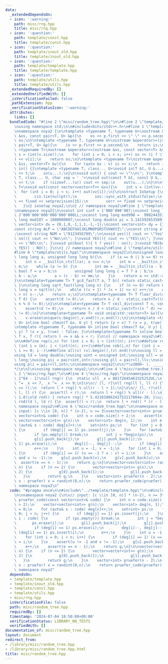 ```yaml
---
data:
  _extendedDependsOn:
  - icon: ':warning:'
    path: misc/rng.hpp
    title: misc/rng.hpp
  - icon: ':question:'
    path: template/const.hpp
    title: template/const.hpp
  - icon: ':question:'
    path: template/inout_old.hpp
    title: template/inout_old.hpp
  - icon: ':question:'
    path: template/template.hpp
    title: template/template.hpp
  - icon: ':question:'
    path: template/utils.hpp
    title: template/utils.hpp
  _extendedRequiredBy: []
  _extendedVerifiedWith: []
  _isVerificationFailed: false
  _pathExtension: hpp
  _verificationStatusIcon: ':warning:'
  attributes:
    links: []
  bundledCode: "#line 2 \"misc/random_tree.hpp\"\n\n#line 2 \"template/template.hpp\"\
    \nusing namespace std;\n\n#include<bits/stdc++.h>\n#line 1 \"template/inout_old.hpp\"\
    \nnamespace noya2 {\n\ntemplate <typename T, typename U>\nostream &operator<<(ostream\
    \ &os, const pair<T, U> &p){\n    os << p.first << \" \" << p.second;\n    return\
    \ os;\n}\ntemplate <typename T, typename U>\nistream &operator>>(istream &is,\
    \ pair<T, U> &p){\n    is >> p.first >> p.second;\n    return is;\n}\n\ntemplate\
    \ <typename T>\nostream &operator<<(ostream &os, const vector<T> &v){\n    int\
    \ s = (int)v.size();\n    for (int i = 0; i < s; i++) os << (i ? \" \" : \"\"\
    ) << v[i];\n    return os;\n}\ntemplate <typename T>\nistream &operator>>(istream\
    \ &is, vector<T> &v){\n    for (auto &x : v) is >> x;\n    return is;\n}\n\nvoid\
    \ in() {}\ntemplate <typename T, class... U>\nvoid in(T &t, U &...u){\n    cin\
    \ >> t;\n    in(u...);\n}\n\nvoid out() { cout << \"\\n\"; }\ntemplate <typename\
    \ T, class... U, char sep = ' '>\nvoid out(const T &t, const U &...u){\n    cout\
    \ << t;\n    if (sizeof...(u)) cout << sep;\n    out(u...);\n}\n\ntemplate<typename\
    \ T>\nvoid out(const vector<vector<T>> &vv){\n    int s = (int)vv.size();\n  \
    \  for (int i = 0; i < s; i++) out(vv[i]);\n}\n\nstruct IoSetup {\n    IoSetup(){\n\
    \        cin.tie(nullptr);\n        ios::sync_with_stdio(false);\n        cout\
    \ << fixed << setprecision(15);\n        cerr << fixed << setprecision(7);\n \
    \   }\n} iosetup_noya2;\n\n} // namespace noya2\n#line 1 \"template/const.hpp\"\
    \nnamespace noya2{\n\nconst int iinf = 1'000'000'007;\nconst long long linf =\
    \ 2'000'000'000'000'000'000LL;\nconst long long mod998 =  998244353;\nconst long\
    \ long mod107 = 1000000007;\nconst long double pi = 3.14159265358979323;\nconst\
    \ vector<int> dx = {0,1,0,-1,1,1,-1,-1};\nconst vector<int> dy = {1,0,-1,0,1,-1,-1,1};\n\
    const string ALP = \"ABCDEFGHIJKLMNOPQRSTUVWXYZ\";\nconst string alp = \"abcdefghijklmnopqrstuvwxyz\"\
    ;\nconst string NUM = \"0123456789\";\n\nvoid yes(){ cout << \"Yes\\n\"; }\nvoid\
    \ no(){ cout << \"No\\n\"; }\nvoid YES(){ cout << \"YES\\n\"; }\nvoid NO(){ cout\
    \ << \"NO\\n\"; }\nvoid yn(bool t){ t ? yes() : no(); }\nvoid YN(bool t){ t ?\
    \ YES() : NO(); }\n\n} // namespace noya2\n#line 2 \"template/utils.hpp\"\n\n\
    #line 6 \"template/utils.hpp\"\n\nnamespace noya2{\n\nunsigned long long inner_binary_gcd(unsigned\
    \ long long a, unsigned long long b){\n    if (a == 0 || b == 0) return a + b;\n\
    \    int n = __builtin_ctzll(a); a >>= n;\n    int m = __builtin_ctzll(b); b >>=\
    \ m;\n    while (a != b) {\n        int mm = __builtin_ctzll(a - b);\n       \
    \ bool f = a > b;\n        unsigned long long c = f ? a : b;\n        b = f ?\
    \ b : a;\n        a = (c - b) >> mm;\n    }\n    return a << std::min(n, m);\n\
    }\n\ntemplate<typename T> T gcd_fast(T a, T b){ return static_cast<T>(inner_binary_gcd(std::abs(a),std::abs(b)));\
    \ }\n\nlong long sqrt_fast(long long n) {\n    if (n <= 0) return 0;\n    long\
    \ long x = sqrt(n);\n    while ((x + 1) * (x + 1) <= n) x++;\n    while (x * x\
    \ > n) x--;\n    return x;\n}\n\ntemplate<typename T> T floor_div(const T n, const\
    \ T d) {\n    assert(d != 0);\n    return n / d - static_cast<T>((n ^ d) < 0 &&\
    \ n % d != 0);\n}\n\ntemplate<typename T> T ceil_div(const T n, const T d) {\n\
    \    assert(d != 0);\n    return n / d + static_cast<T>((n ^ d) >= 0 && n % d\
    \ != 0);\n}\n\ntemplate<typename T> void uniq(std::vector<T> &v){\n    std::sort(v.begin(),v.end());\n\
    \    v.erase(unique(v.begin(),v.end()),v.end());\n}\n\ntemplate <typename T, typename\
    \ U> inline bool chmin(T &x, U y) { return (y < x) ? (x = y, true) : false; }\n\
    \ntemplate <typename T, typename U> inline bool chmax(T &x, U y) { return (x <\
    \ y) ? (x = y, true) : false; }\n\ntemplate<typename T> inline bool range(T l,\
    \ T x, T r){ return l <= x && x < r; }\n\n} // namespace noya2\n#line 8 \"template/template.hpp\"\
    \n\n#define rep(i,n) for (int i = 0; i < (int)(n); i++)\n#define repp(i,m,n) for\
    \ (int i = (m); i < (int)(n); i++)\n#define reb(i,n) for (int i = (int)(n-1);\
    \ i >= 0; i--)\n#define all(v) (v).begin(),(v).end()\n\nusing ll = long long;\n\
    using ld = long double;\nusing uint = unsigned int;\nusing ull = unsigned long\
    \ long;\nusing pii = pair<int,int>;\nusing pll = pair<ll,ll>;\nusing pil = pair<int,ll>;\n\
    using pli = pair<ll,int>;\n\nnamespace noya2{\n\n/*\u3000~ (. _________ . /)\u3000\
    */\n\n}\n\nusing namespace noya2;\n\n\n#line 4 \"misc/random_tree.hpp\"\n\n#line\
    \ 2 \"misc/rng.hpp\"\n\n#line 4 \"misc/rng.hpp\"\n\nnamespace noya2 {\n\n// [0,\
    \ 2^64 - 1)\null rng() {\n  static ull _x = 88172645463325252UL;\n  return _x\
    \ ^= _x << 7, _x ^= _x >> 9;\n}\n\n// [l, r]\nll rng(ll l, ll r) {\n  assert(l\
    \ <= r);\n  return l + rng() % ull(r - l + 1);\n}\n\n// [l, r)\nll randint(ll\
    \ l, ll r) {\n  assert(l < r);\n  return l + rng() % ull(r - l);\n}\n\n// [0.0,\
    \ 1.0)\nld rnd() { return rng() * 5.42101086242752217004e-20; }\n// [l, r)\nld\
    \ rnd(ld l, ld r) {\n  assert(l < r);\n  return l + rnd() * (r - l);\n}\n\n} //\
    \ namespace noya2\n#line 6 \"misc/random_tree.hpp\"\n\nnamespace noya2 {\n\n//\
    \ input: [c \\in [0, n)] * (n-2), n >= 3\nvector<vector<int>> pruefer_code(const\
    \ vector<int>& code) {\n    int n = code.size() + 2;\n    assert(n > 2);\n   \
    \ vector<vector<int>> g(n);\n    vector<int> deg(n, 1);\n    int e = 0;\n    for\
    \ (auto& x : code) deg[x]++;\n    set<int> ps;\n    for (int j = 0; j < n; j++)\
    \ {\n        if (deg[j] == 1) ps.insert(j);\n    }\n    for (auto& i : code) {\n\
    \        if (ps.empty()) break;\n        int j = *begin(ps);\n        ps.erase(j);\n\
    \        g[i].push_back(j);\n        g[j].push_back(i);\n        if (deg[i] ==\
    \ 1) ps.erase(i);\n        deg[i]--, deg[j]--;\n        if (deg[i] == 1) ps.insert(i);\n\
    \        e++;\n    }\n    int u = -1, v = -1;\n    for (int i = 0; i < n; i++)\
    \ {\n        if (deg[i] == 1) (u == -1 ? u : v) = i;\n    }\n    assert(u != -1\
    \ and v != -1);\n    g[u].push_back(v);\n    g[v].push_back(u);\n    e++;\n  \
    \  assert(e == n - 1);\n    return g;\n}\n\nvector<vector<int>> random_tree(int\
    \ n) {\n    if (n <= 2) {\n        vector<vector<int>> g(n);\n        if (n ==\
    \ 2) {\n            g[0].push_back(1);\n            g[1].push_back(0);\n     \
    \   }\n        return g;\n    }\n    vector<int> pruefer(n - 2);\n    for (auto&\
    \ x : pruefer) x = randint(0,n);\n    return pruefer_code(pruefer);\n}\n\n} //\
    \ namespace noya2\n"
  code: "#pragma once\n\n#include\"../template/template.hpp\"\n\n#include\"../misc/rng.hpp\"\
    \n\nnamespace noya2 {\n\n// input: [c \\in [0, n)] * (n-2), n >= 3\nvector<vector<int>>\
    \ pruefer_code(const vector<int>& code) {\n    int n = code.size() + 2;\n    assert(n\
    \ > 2);\n    vector<vector<int>> g(n);\n    vector<int> deg(n, 1);\n    int e\
    \ = 0;\n    for (auto& x : code) deg[x]++;\n    set<int> ps;\n    for (int j =\
    \ 0; j < n; j++) {\n        if (deg[j] == 1) ps.insert(j);\n    }\n    for (auto&\
    \ i : code) {\n        if (ps.empty()) break;\n        int j = *begin(ps);\n \
    \       ps.erase(j);\n        g[i].push_back(j);\n        g[j].push_back(i);\n\
    \        if (deg[i] == 1) ps.erase(i);\n        deg[i]--, deg[j]--;\n        if\
    \ (deg[i] == 1) ps.insert(i);\n        e++;\n    }\n    int u = -1, v = -1;\n\
    \    for (int i = 0; i < n; i++) {\n        if (deg[i] == 1) (u == -1 ? u : v)\
    \ = i;\n    }\n    assert(u != -1 and v != -1);\n    g[u].push_back(v);\n    g[v].push_back(u);\n\
    \    e++;\n    assert(e == n - 1);\n    return g;\n}\n\nvector<vector<int>> random_tree(int\
    \ n) {\n    if (n <= 2) {\n        vector<vector<int>> g(n);\n        if (n ==\
    \ 2) {\n            g[0].push_back(1);\n            g[1].push_back(0);\n     \
    \   }\n        return g;\n    }\n    vector<int> pruefer(n - 2);\n    for (auto&\
    \ x : pruefer) x = randint(0,n);\n    return pruefer_code(pruefer);\n}\n\n} //\
    \ namespace noya2"
  dependsOn:
  - template/template.hpp
  - template/inout_old.hpp
  - template/const.hpp
  - template/utils.hpp
  - misc/rng.hpp
  isVerificationFile: false
  path: misc/random_tree.hpp
  requiredBy: []
  timestamp: '2024-07-04 18:50:00+09:00'
  verificationStatus: LIBRARY_NO_TESTS
  verifiedWith: []
documentation_of: misc/random_tree.hpp
layout: document
redirect_from:
- /library/misc/random_tree.hpp
- /library/misc/random_tree.hpp.html
title: misc/random_tree.hpp
---
```

